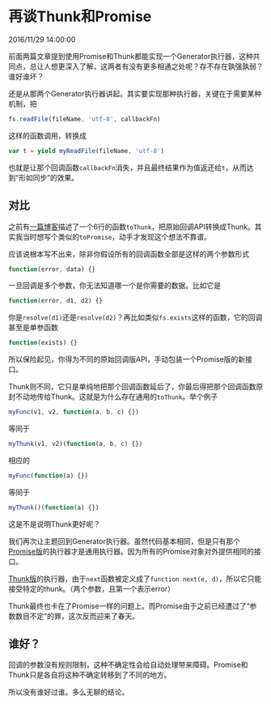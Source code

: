 # 再谈Thunk和Promise
2016/11/29 14:00:00


前面两篇文章提到使用Promise和Thunk都能实现一个Generator执行器，这种共同点，总让人想更深入了解，这两者有没有更多相通之处呢？存不存在孰强孰弱？谁好谁坏？

还是从那两个Generator执行器讲起。其实要实现那种执行器，关键在于需要某种机制，把

```js
fs.readFile(fileName, 'utf-8', callbackFn)
```

这样的函数调用，转换成

```js
var t = yield myReadFile(fileName, 'utf-8')
```

也就是让那个回调函数`callbackFn`消失，并且最终结果作为值返还给`t`，从而达到“形如同步”的效果。


## 对比

之前有[一篇博客][Thunk]描述了一个6行的函数`toThunk`，把原始回调API转换成Thunk。其实我当时想写个类似的`toPromise`，动手才发现这个想法不靠谱。

应该说根本写不出来，除非你假设所有的回调函数全部是这样的两个参数形式

```js
function(error, data) {}
```

一旦回调是多个参数，你无法知道哪一个是你需要的数据。比如它是

```js
function(error, d1, d2) {}
```

你是`resolve(d1)`还是`resolve(d2)`？再比如类似`fs.exists`这样的函数，它的回调甚至是单参函数

```js
function(exists) {}
```

所以保险起见，你得为不同的原始回调版API，手动包装一个Promise版的新接口。

Thunk则不同，它只是单纯地把那个回调函数延后了，你最后得把那个回调函数原封不动地传给Thunk。这就是为什么存在通用的`toThunk`。举个例子

```js
myFunc(v1, v2, function(a, b, c) {})
```

等同于

```js
myThunk(v1, v2)(function(a, b, c) {})
```

相应的

```js
myFunc(function(a) {})
```

等同于

```js
myThunk()(function(a) {})
```

这是不是说明Thunk更好呢？

我们再次让主题回到Generator执行器。虽然代码基本相同，但是只有那个[Promise版][gePromise]的执行器才是通用执行器。因为所有的Promise对象对外提供相同的接口。

[Thunk版][geThunk]的执行器，由于`next`函数被定义成了`function next(e, d)`，所以它只能接受特定的thunk。（两个参数，且第一个表示error）

Thunk最终也卡在了Promise一样的问题上。而Promise由于之前已经遭过了“参数数目不定”的罪，这次反而迎来了春天。


## 谁好？

回调的参数没有规则限制，这种不确定性会给自动处理带来障碍。Promise和Thunk只是各自将这种不确定转移到了不同的地方。

所以没有谁好过谁。多么无聊的结论。


[Thunk]: /blogs/2016/11/24/13.35.html
[gePromise]: /blogs/2016/11/26/22.34.html
[geThunk]: /blogs/2016/11/26/17.10.html
